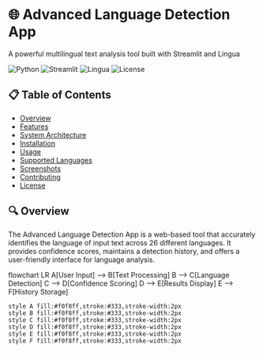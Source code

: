 # 🌐 Advanced Language Detection App 

A powerful multilingual text analysis tool built with Streamlit and Lingua

![Python](https://img.shields.io/badge/Python-3.8%2B-blue)
![Streamlit](https://img.shields.io/badge/Streamlit-1.31.0-red)
![Lingua](https://img.shields.io/badge/Lingua-1.3.2-green)
![License](https://img.shields.io/badge/License-MIT-yellow)

## 📋 Table of Contents
- [Overview](#-overview)
- [Features](#-features)
- [System Architecture](#-system-architecture)
- [Installation](#-installation)
- [Usage](#-usage)
- [Supported Languages](#-supported-languages)
- [Screenshots](#-screenshots)
- [Contributing](#-contributing)
- [License](#-license)

## 🔍 Overview

The Advanced Language Detection App is a web-based tool that accurately identifies the language of input text across 26 different languages. It provides confidence scores, maintains a detection history, and offers a user-friendly interface for language analysis.

<antArtifact identifier="system-flow" type="application/vnd.ant.mermaid" title="System Flow Diagram">
flowchart LR
    A[User Input] --> B[Text Processing]
    B --> C[Language Detection]
    C --> D[Confidence Scoring]
    D --> E[Results Display]
    E --> F[History Storage]
    
    style A fill:#f0f8ff,stroke:#333,stroke-width:2px
    style B fill:#f0f8ff,stroke:#333,stroke-width:2px
    style C fill:#f0f8ff,stroke:#333,stroke-width:2px
    style D fill:#f0f8ff,stroke:#333,stroke-width:2px
    style E fill:#f0f8ff,stroke:#333,stroke-width:2px
    style F fill:#f0f8ff,stroke:#333,stroke-width:2px
